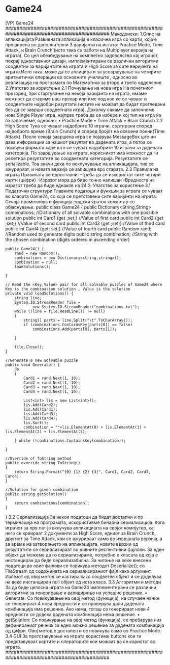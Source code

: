 # Game24

[VP] Game24 ############################################################################################# Македонски:
1.Опис на апликацијата
Развиената апликација е класична игра со карти, која е проширена во дополнителни 3 варијанти на истата: Practice Mode, Time Attack, и Brain Crunch (исто така се работи на Multiplayer верзија на играта). Со цел обезбедување на комплетно задоволство кај играчот, покрај едноставниот дизајн, имплементирани се различни алгоритми соодветни за варијантите на играта и High Score за сите веријанти на играта.Исто така, може да се аплицира и за усовршување на четирите аритметички операции во основните училишта , односно во реализација на програмата по Математика за второ и трето одделение.
2.Упатство за користење
2.1 Почнување на нова игра
На почетниот прозорец, при стартување на некоја варијанта на играта, имаме можност да ставиме наш прекар или име под кое ќе се чуваат и соодветните најдобри резултати (истите не можаат да бидат прегледани без да се заврши соодветната игра).
Доколку сакаме да започнеме нова Single Player игра, најпрво треба да се избере и кој тип на игра ќе го започнеме, односно:
•	Practice Mode
•	Time Attack
•	Brain Crunch
2.2 High Score
Тука се чуваат најдобрите 10 играчи, сортирани според најдоброто време (Brain Crunch) и според бројот на освоени поени(Time Attack).
После секоја завршена игра се појавува MessageBox што ни дава информации за нашиот резултат во дадената игра, а потоа се појавува формата каде што се чуваат најдобрите 10 играчи за дадената категорија. По завршување на играта, корисникот има можност да ги ресетира резултатите во соодветната категорија.
Резултатите се serializable. Тоа значи дека по исклучување на апликацијата, тие се ажурираат, и новата верзија се запишува врз старата.
2.3 Правила на играта
Правилата се едноставни: -Треба да се изкористат сите четири карти (цифри) -Изразот мора да биде точно напишан -Вредноста на изразот треба да биде еднаков на 24
3. Упатство за користење
3.1 Податочни структури
Главните податоци и функции за играта се чуваат во класата Game24, со која се претставени сите варијанти на играта. Секоја променлива и функција содржи краток коментар со објаснување.
public class Game24 
{
    public Dictionary<String,String> combinations; //Dictionary of all solvable combinations with one possible solution
    public int Card1 {get ;set;} //Value of first card
    public int Card2 {get ;set;} //Value of second card
    public int Card3 {get ;set;} //Value of third card
    public int Card4 {get; set;} //Value of fourth card
    public Random rand; //Random used to generate digits
    public string combination; //String with the chosen combination (digits ordered in ascending order) 

    public Game24() {
        rand = new Random();
        combinations = new Dictionary<string,string>();
        combination = null;
        loadSolutions();

    }

    // Read the <Key,Value> pair for all solvable puzzles of Game24 where Key is the combination solution , Value is the solution
    private void loadSolutions() {
        string line;
        System.IO.StreamReader file =
                new System.IO.StreamReader("combinations.txt");
        while ((line = file.ReadLine()) != null)
        {
            string[] parts = line.Split("\t".ToCharArray());
            if (combinations.ContainsKey(parts[0]) == false)
                combinations.Add(parts[0], parts[1]);

        }

        file.Close();
    }

    //Generate a new solvable puzzle
    public void Generate() {
        do
        {
            Card1 = rand.Next(1, 10);
            Card2 = rand.Next(1, 10);
            Card3 = rand.Next(1, 10);
            Card4 = rand.Next(1, 10);

            List<int> lis = new List<int>();
            lis.Add(Card2);
            lis.Add(Card1);
            lis.Add(Card3);
            lis.Add(Card4);
            lis.Sort();
            combination = ""+lis.ElementAt(0) + lis.ElementAt(1) + lis.ElementAt(2) + lis.ElementAt(3);

        } while (!combinations.ContainsKey(combination));
        
    }

    //Override of ToString method
    public override string ToString()
    {
        return String.Format("{0} {1} {2} {3}", Card1, Card2, Card3, Card4);
    }
    
    //Solution for given combination
    public string getSolution()
    {
        return combinations[combination];
    }
}
3.2 Сериализација
За некои податоци да бидат достапни и по терминација на програмата, искористивме бинарна сериализација.
Кога играчот за прв пат ја вклучува апликацијата на својот компјутер, кај него се креираат 2 документи за High Score, едниот за Brain Crunch, другиот за Time Attack, кои се ажурираат само во извршната верзија, а за време на затворањето на апликацијата, новите верзии од резултатите се сериализираат во нивните респективни фајлови. За еден објект да можеме да го сериализираме, потребно е класата од која е инстанциран да биде сериализабилна. За читање на веќе внесени податоци во овие фајлови се повикува методот Deserialize(); со FileStream од содржината на сериализираниот фајл како аргумент. Излезот од овој метод се кастира како соодветен објект и се доделува на веќе инстанциран null објект од иста класа.
3.3 Алгоритми и методи
За да биде целосна играта на Game24 имплементирани се различни алгоритми за генерирање и валидирање на успешно решение.
•	Generate: Со повикуавање на овој метод (функција), на случаен начин се генерираат 4 нови вредности и се проверува дали дадената комбинација има решение. Ако нема, тогаш се генерираат нови 4 вредности се додека дадената комбинација нема решение.
•	getSolution: Со повикување на овој метод (функција), се пребарува низ дефинираниот речник за едно можно решение за дадената комбинација од цифри. Овој метод е достапен и се повикува само во Practice Mode.
3.4 GUI
За претставување на играта користиме buttons кои ги представуваат картите и операторите кои можаат да се користат во играта.
#############################################################################################

